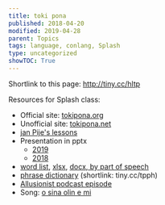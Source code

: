 ```yaml
---
title: toki pona
published: 2018-04-20
modified: 2019-04-28
parent: Topics
tags: language, conlang, Splash
type: uncategorized
showTOC: True
---
```


Shortlink to this page: http://tiny.cc/hltp

Resources for Splash class:

* Official site: [tokipona.org](http://tokipona.org)
* Unofficial site: [tokipona.net](http://tokipona.net/tp/default.aspx)
* [jan Pije's lessons](http://tokipona.net/tp/janpije/okamasona.php)
* Presentation in pptx
	* [2019](https://www.dropbox.com/s/715udji2y57euh5/tokipona2019.pptx?dl=0)
	* [2018](https://www.dropbox.com/s/nic1hqcmzbi60uy/tokipona.pptx?dl=0)
* [word list](http://tokipona.net/tp/ClassicWordList.aspx), [xlsx](https://www.dropbox.com/s/lq0rbdjlb1ck0sn/tokipona.xlsx?dl=0), [docx, by part of speech](https://www.dropbox.com/s/hx2af9v3h42axed/cheat-sheet.docx?dl=0)
* [phrase dictionary](https://docs.google.com/spreadsheets/d/12gDr-zsUuwwCWPme9DlAE0JWuFDAFrqh3_IA257ff1U/edit#gid=0) (shortlink: tiny.cc/tpph)
* [Allusionist podcast episode]( https://www.theallusionist.org/allusionist/tokipona)
* Song: [o sina olin e mi](https://www.youtube.com/watch?v=jkfOZeRVunc&list=PLDBIgUpilznjCxfFul7mohoJw0Gr21-Qs&index=4)
